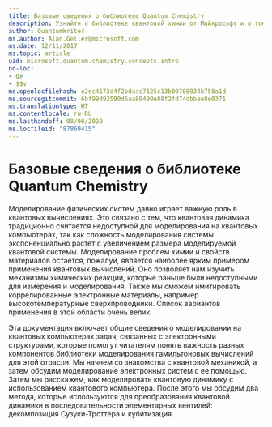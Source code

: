 ```yaml
---
title: Базовые сведения о библиотеке Quantum Chemistry
description: Узнайте о библиотеке квантовой химии от Майкрософт и о том, как с ее использованием имитировать проблемы с электронными структурами на квантовых компьютерах.
author: QuantumWriter
ms.author: Alan.Geller@microsoft.com
ms.date: 12/11/2017
ms.topic: article
uid: microsoft.quantum.chemistry.concepts.intro
no-loc:
- Q#
- $$v
ms.openlocfilehash: e2ec4173d4f2bdaac7125c13b09708934b758a1d
ms.sourcegitcommit: 6bf99d93590d6aa80490e88f2fd74dbbee8e0371
ms.translationtype: HT
ms.contentlocale: ru-RU
ms.lasthandoff: 08/06/2020
ms.locfileid: "87869415"
---
```

# <a name="introduction-to-the-quantum-chemistry-library"></a>Базовые сведения о библиотеке Quantum Chemistry

Моделирование физических систем давно играет важную роль в квантовых вычислениях.  Это связано с тем, что квантовая динамика традиционно считается недоступной для моделирования на квантовых компьютерах, так как сложность моделирования системы экспоненциально растет с увеличением размера моделируемой квантовой системы.  Моделирование проблем химии и свойств материалов остается, пожалуй, является наиболее ярким примером применения квантовых вычислений. Оно позволяет нам изучить механизмы химических реакций, которые раньше были недоступными для измерения и моделирования.  Также мы сможем имитировать коррелированные электронные материалы, например высокотемпературные сверхпроводники. Список вариантов применения в этой области очень велик.

Эта документация включает общие сведения о моделировании на квантовых компьютерах задач, связанных с электронными структурами, которые помогут читателям понять важность разных компонентов библиотеки моделирования гамильтоновых вычислений для этой отрасли.  Мы начнем со знакомства с квантовой механикой, а затем обсудим моделирование электронных систем с ее помощью.  Затем мы расскажем, как моделировать квантовую динамику с использованием квантового компьютера.  После этого мы обсудим два метода, которые используются для преобразования квантовой динамики в последовательности элементарных вентилей: декомпозиция Сузуки-Троттера и кубитизация.
